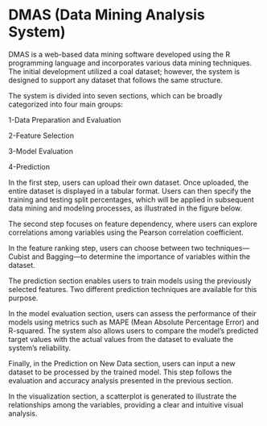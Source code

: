 # DMAS (Data Mining Analysis System)
DMAS is a web-based data mining software developed using the R programming language and incorporates various data mining techniques. The initial development utilized a coal dataset; however, the system is designed to support any dataset that follows the same structure.

The system is divided into seven sections, which can be broadly categorized into four main groups:

1-Data Preparation and Evaluation

2-Feature Selection

3-Model Evaluation

4-Prediction

In the first step, users can upload their own dataset. Once uploaded, the entire dataset is displayed in a tabular format. Users can then specify the training and testing split percentages, which will be applied in subsequent data mining and modeling processes, as illustrated in the figure below.

The second step focuses on feature dependency, where users can explore correlations among variables using the Pearson correlation coefficient.

In the feature ranking step, users can choose between two techniques—Cubist and Bagging—to determine the importance of variables within the dataset.

The prediction section enables users to train models using the previously selected features. Two different prediction techniques are available for this purpose.

In the model evaluation section, users can assess the performance of their models using metrics such as MAPE (Mean Absolute Percentage Error) and R-squared. The system also allows users to compare the model’s predicted target values with the actual values from the dataset to evaluate the system’s reliability.

Finally, in the Prediction on New Data section, users can input a new dataset to be processed by the trained model. This step follows the evaluation and accuracy analysis presented in the previous section.

In the visualization section, a scatterplot is generated to illustrate the relationships among the variables, providing a clear and intuitive visual analysis.


